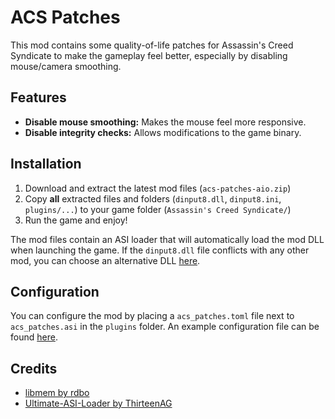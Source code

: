 # ACS Patches

This mod contains some quality-of-life patches for Assassin's Creed Syndicate to make the gameplay feel better, especially by disabling mouse/camera smoothing.

## Features

- **Disable mouse smoothing:** Makes the mouse feel more responsive.
- **Disable integrity checks:** Allows modifications to the game binary.

## Installation

1. Download and extract the latest mod files (`acs-patches-aio.zip`)
2. Copy **all** extracted files and folders (`dinput8.dll`, `dinput8.ini`, `plugins/...`) to your game folder (`Assassin's Creed Syndicate/`)
3. Run the game and enjoy!

The mod files contain an ASI loader that will automatically load the mod DLL when launching the game. If the `dinput8.dll` file conflicts
with any other mod, you can choose an alternative DLL [here](https://github.com/ThirteenAG/Ultimate-ASI-Loader/releases/latest/).

## Configuration

You can configure the mod by placing a `acs_patches.toml` file next to `acs_patches.asi` in the `plugins` folder.
An example configuration file can be found [here](./config/acs_patches.toml).

## Credits

- [libmem by rdbo](https://github.com/rdbo/libmem)
- [Ultimate-ASI-Loader by ThirteenAG](https://github.com/ThirteenAG/Ultimate-ASI-Loader)
